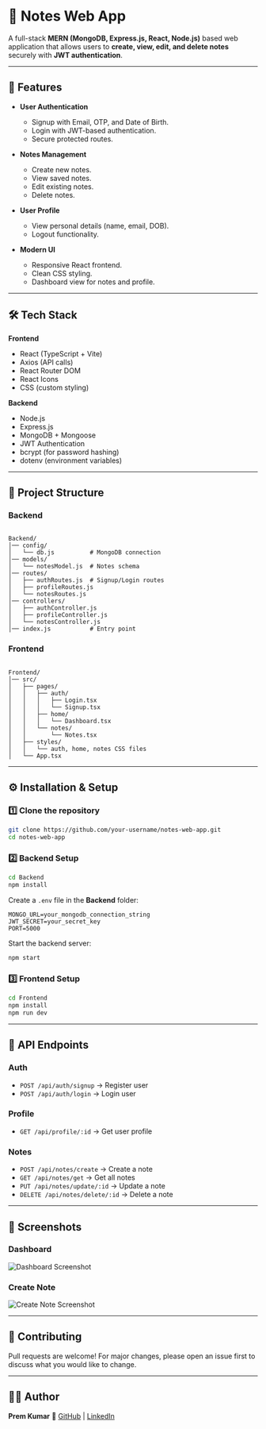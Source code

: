 
# 📝 Notes Web App

A full-stack **MERN (MongoDB, Express.js, React, Node.js)** based web application that allows users to **create, view, edit, and delete notes** securely with **JWT authentication**.

---

## 🚀 Features

- **User Authentication**
  - Signup with Email, OTP, and Date of Birth.
  - Login with JWT-based authentication.
  - Secure protected routes.

- **Notes Management**
  - Create new notes.
  - View saved notes.
  - Edit existing notes.
  - Delete notes.

- **User Profile**
  - View personal details (name, email, DOB).
  - Logout functionality.

- **Modern UI**
  - Responsive React frontend.
  - Clean CSS styling.
  - Dashboard view for notes and profile.

---

## 🛠️ Tech Stack

**Frontend**
- React (TypeScript + Vite)
- Axios (API calls)
- React Router DOM
- React Icons
- CSS (custom styling)

**Backend**
- Node.js
- Express.js
- MongoDB + Mongoose
- JWT Authentication
- bcrypt (for password hashing)
- dotenv (environment variables)

---

## 📂 Project Structure

### Backend
```

Backend/
│── config/
│   └── db.js          # MongoDB connection
│── models/
│   └── notesModel.js  # Notes schema
│── routes/
│   ├── authRoutes.js  # Signup/Login routes
│   ├── profileRoutes.js
│   └── notesRoutes.js
│── controllers/
│   ├── authController.js
│   ├── profileController.js
│   └── notesController.js
│── index.js           # Entry point

```

### Frontend
```

Frontend/
│── src/
│   ├── pages/
│   │   ├── auth/
│   │   │   ├── Login.tsx
│   │   │   └── Signup.tsx
│   │   ├── home/
│   │   │   └── Dashboard.tsx
│   │   └── notes/
│   │       └── Notes.tsx
│   ├── styles/
│   │   └── auth, home, notes CSS files
│   └── App.tsx

````

---

## ⚙️ Installation & Setup

### 1️⃣ Clone the repository
```bash
git clone https://github.com/your-username/notes-web-app.git
cd notes-web-app
````

### 2️⃣ Backend Setup

```bash
cd Backend
npm install
```

Create a `.env` file in the **Backend** folder:

```
MONGO_URL=your_mongodb_connection_string
JWT_SECRET=your_secret_key
PORT=5000
```

Start the backend server:

```bash
npm start
```

### 3️⃣ Frontend Setup

```bash
cd Frontend
npm install
npm run dev
```

---

## 🔑 API Endpoints

### Auth

* `POST /api/auth/signup` → Register user
* `POST /api/auth/login` → Login user

### Profile

* `GET /api/profile/:id` → Get user profile

### Notes

* `POST /api/notes/create` → Create a note
* `GET /api/notes/get` → Get all notes
* `PUT /api/notes/update/:id` → Update a note
* `DELETE /api/notes/delete/:id` → Delete a note

---

## 📸 Screenshots

### Dashboard

![Dashboard Screenshot](./screenshots/dashboard.png)

### Create Note

![Create Note Screenshot](./screenshots/create-note.png)

---

## 🤝 Contributing

Pull requests are welcome!
For major changes, please open an issue first to discuss what you would like to change.

---



## 👨‍💻 Author

**Prem Kumar**
🔗 [GitHub](https://github.com/prem1kr) | [LinkedIn](https://www.linkedin.com/in/prem-kumar-3b38b1290)

